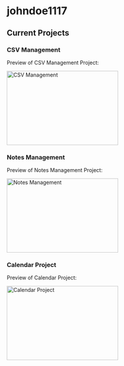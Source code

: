 # johndoe1117

## Current Projects

### CSV Management

Preview of CSV Management Project:

<img src="https://github.com/user-attachments/assets/ee378e35-8769-4d62-8ff7-ad6f76198c13" alt="CSV Management" width="300" height="200">

### Notes Management

Preview of Notes Management Project:

<img src="https://github.com/user-attachments/assets/de7b9bce-cfb4-43d4-be7f-42574fda3dae" alt="Notes Management" width="300" height="200">

### Calendar Project

Preview of Calendar Project:

<img src="https://github.com/user-attachments/assets/8e16b3dc-6654-44ea-9bd8-d3520156dfc7" alt="Calendar Project" width="300" height="200">
